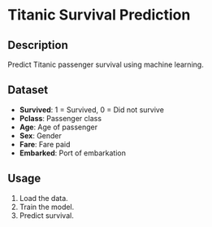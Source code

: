 # Titanic Survival Prediction

## Description
Predict Titanic passenger survival using machine learning.

## Dataset
- **Survived**: 1 = Survived, 0 = Did not survive
- **Pclass**: Passenger class
- **Age**: Age of passenger
- **Sex**: Gender
- **Fare**: Fare paid
- **Embarked**: Port of embarkation

## Usage
1. Load the data.
2. Train the model.
3. Predict survival.
